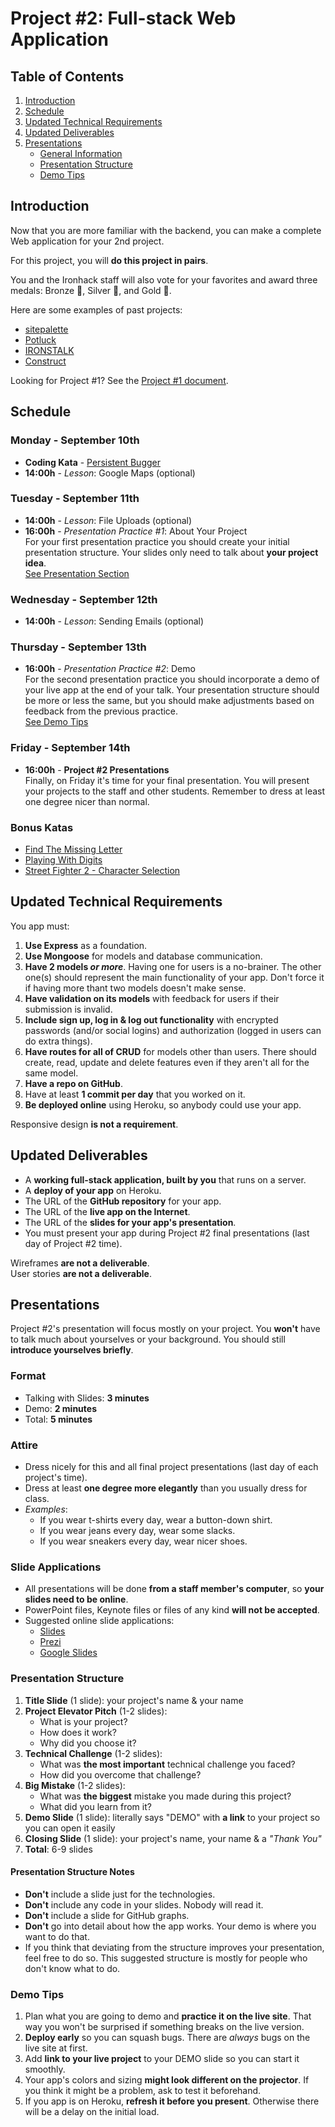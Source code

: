 Project #2: Full-stack Web Application
======================================

Table of Contents
-----------------
1. [Introduction](#introduction)
2. [Schedule](#schedule)
3. [Updated Technical Requirements](#updated-technical-requirements)
4. [Updated Deliverables](#updated-deliverables)
5. [Presentations](#presentations)
    * [General Information](#presentations)
    * [Presentation Structure](#presentation-structure)
    * [Demo Tips](#demo-tips)


Introduction
------------
Now that you are more familiar with the backend,
you can make a complete Web application for your 2nd project.

For this project, you will **do this project in pairs**.

You and the Ironhack staff will also vote for your favorites
and award three medals: Bronze 🥉, Silver 🥈, and Gold 🥇.

Here are some examples of past projects:
- [sitepalette](https://site-palette.herokuapp.com/)
- [Potluck](https://easypotluck.herokuapp.com/)
- [IRONSTALK](https://ironstalk.herokuapp.com/)
- [Construct](https://construct-project.herokuapp.com/)

Looking for Project #1? See the [Project #1 document](project1.md).


Schedule
--------
### Monday - September 10th ###
- **Coding Kata** - [Persistent Bugger](https://www.codewars.com/kata/persistent-bugger)
- **14:00h** - _Lesson_: Google Maps (optional)	

### Tuesday - September 11th ###
- **14:00h** - _Lesson_: File Uploads (optional)
- **16:00h** - _Presentation Practice #1_: About Your Project <br>
  For your first presentation practice
  you should create your initial presentation structure.
  Your slides only need to talk about **your project idea**. <br>
  [See Presentation Section](#presentations)

### Wednesday - September 12th ###
- **14:00h** - _Lesson_: Sending Emails (optional)

### Thursday - September 13th ###
- **16:00h** - _Presentation Practice #2_: Demo <br>
  For the second presentation practice
  you should incorporate a demo of your live app at the end of your talk.
  Your presentation structure should be more or less the same,
  but you should make adjustments based on feedback from the previous practice. <br>
  [See Demo Tips](#demo-tips)

### Friday - September 14th ###
- **16:00h** - **Project #2 Presentations** <br>
  Finally, on Friday it's time for your final presentation.
  You will present your projects to the staff and other students.
  Remember to dress at least one degree nicer than normal.

### Bonus Katas ###
- [Find The Missing Letter](https://www.codewars.com/kata/find-the-missing-letter)
- [Playing With Digits](https://www.codewars.com/kata/playing-with-digits)
- [Street Fighter 2 - Character Selection](https://www.codewars.com/kata/street-fighter-2-character-selection)


Updated Technical Requirements
------------------------------
You app must:

1. **Use Express** as a foundation.
2. **Use Mongoose** for models and database communication.
3. **Have 2 models _or more_**.
   Having one for users is a no-brainer.
   The other one(s) should represent the main functionality of your app.
   Don't force it if having more thant two models doesn't make sense.
4. **Have validation on its models** with feedback for users
   if their submission is invalid.
5. **Include sign up, log in & log out functionality**
   with encrypted passwords (and/or social logins)
   and authorization (logged in users can do extra things).
6. **Have routes for all of CRUD** for models other than users.
   There should create, read, update and delete features
   even if they aren't all for the same model.
7. **Have a repo on GitHub**.
8. Have at least **1 commit per day** that you worked on it.
9. **Be deployed online** using Heroku, so anybody could use your app.

Responsive design **is not a requirement**.


Updated Deliverables
--------------------
- A **working full-stack application, built by you** that runs on a server.
- A **deploy of your app** on Heroku.
- The URL of the **GitHub repository** for your app.
- The URL of the **live app on the Internet**.
- The URL of the **slides for your app's presentation**.
- You must present your app during Project #2 final presentations
  (last day of Project #2 time).

Wireframes **are not a deliverable**. <br>
User stories **are not a deliverable**.


Presentations
-------------
Project #2's presentation will focus mostly on your project.
You **won't** have to talk much about yourselves or your background.
You should still **introduce yourselves briefly**.

### Format ###
- Talking with Slides: **3 minutes**
- Demo: **2 minutes**
- Total: **5 minutes**

### Attire ###
- Dress nicely for this and all final project presentations
  (last day of each project's time).
- Dress at least **one degree more elegantly** than you usually dress for class.
- _Examples_:
  * If you wear t-shirts every day, wear a button-down shirt.
  * If you wear jeans every day, wear some slacks.
  * If you wear sneakers every day, wear nicer shoes.

### Slide Applications ###
- All presentations will be done **from a staff member's computer**,
  so **your slides need to be online**.
- PowerPoint files, Keynote files or files of any kind **will not be accepted**.
- Suggested online slide applications:
  * [Slides](https://slides.com/)
  * [Prezi](https://prezi.com/)
  * [Google Slides](https://www.google.com/slides/about/)

### Presentation Structure ###
1. **Title Slide** (1 slide): your project's name & your name
2. **Project Elevator Pitch** (1-2 slides):
    * What is your project?
    * How does it work?
    * Why did you choose it?
3. **Technical Challenge** (1-2 slides):
    * What was **the most important** technical challenge you faced?
    * How did you overcome that challenge?
4. **Big Mistake** (1-2 slides):
    * What was **the biggest** mistake you made during this project?
    * What did you learn from it?
5. **Demo Slide** (1 slide): literally says "DEMO"
   with **a link** to your project so you can open it easily
6. **Closing Slide** (1 slide): your project's name, your name & a _"Thank You"_
7. **Total**: 6-9 slides

#### Presentation Structure Notes ####
- **Don't** include a slide just for the technologies.
- **Don't** include any code in your slides. Nobody will read it.
- **Don't** include a slide for GitHub graphs.
- **Don't** go into detail about how the app works.
  Your demo is where you want to do that.
- If you think that deviating from the structure improves your presentation,
  feel free to do so.
  This suggested structure is mostly for people who don't know what to do.

### Demo Tips ###
1. Plan what you are going to demo and **practice it on the live site**.
   That way you won't be surprised if something breaks on the live version.
2. **Deploy early** so you can squash bugs.
   There are _always_ bugs on the live site at first.
3. Add **link to your live project** to your DEMO slide
   so you can start it smoothly.
4. Your app's colors and sizing **might look different on the projector**.
   If you think it might be a problem, ask to test it beforehand.
5. If you app is on Heroku, **refresh it before you present**.
   Otherwise there will be a delay on the initial load.
